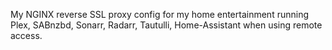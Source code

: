 My NGINX reverse SSL proxy config for my home entertainment running Plex, SABnzbd, Sonarr, Radarr, Tautulli, Home-Assistant when using remote access.
